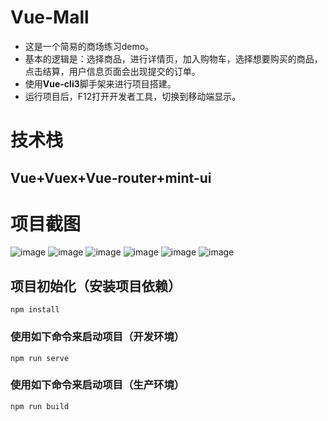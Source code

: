 # Vue-Mall
- 这是一个简易的商场练习demo。
- 基本的逻辑是：选择商品，进行详情页，加入购物车，选择想要购买的商品，点击结算，用户信息页面会出现提交的订单。
- 使用**Vue-cli3**脚手架来进行项目搭建。
- 运行项目后，F12打开开发者工具，切换到移动端显示。


# 技术栈
Vue+Vuex+Vue-router+mint-ui
------------

# 项目截图
![image](https://github.com/Nicholspp/vue-mall/blob/master/images/首页.png)
![image](https://github.com/Nicholspp/vue-mall/blob/master/images/分类页.png)
![image](https://github.com/Nicholspp/vue-mall/blob/master/images/购物车页面.png)
![image](https://github.com/Nicholspp/vue-mall/blob/master/images/用户界面.png)
![image](https://github.com/Nicholspp/vue-mall/blob/master/images/商品详情页.png)
![image](https://github.com/Nicholspp/vue-mall/blob/master/images/加入购物车页面.png)



## 项目初始化（安装项目依赖）
```
npm install
```

### 使用如下命令来启动项目（开发环境）
```
npm run serve
```

### 使用如下命令来启动项目（生产环境）
```
npm run build
```
